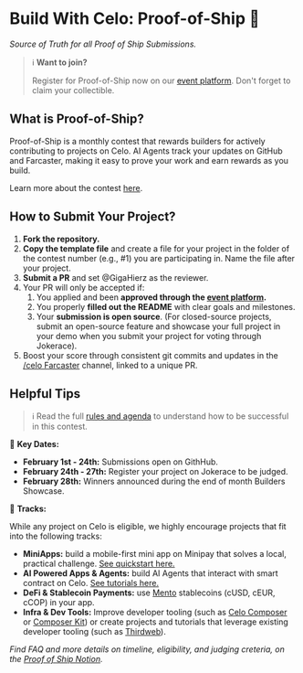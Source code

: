 # Build With Celo: Proof-of-Ship 🚢
*Source of Truth for all Proof of Ship Submissions.*

> 
> ℹ️ **Want to join?** 
> 
> Register for Proof-of-Ship now on our [event platform](https://celo.lemonade.social/e/4JkhOXcD). Don't forget to claim your collectible.
> 

## What is Proof-of-Ship?

Proof-of-Ship is a monthly contest that rewards builders for actively contributing to projects on Celo. AI Agents track your updates on GitHub and Farcaster, making it easy to prove your work and earn rewards as you build.

Learn more about the contest [here](https://celoplatform.notion.site/Build-With-Celo-Proof-of-Ship-17cd5cb803de8060ba10d22a72b549f8).

## How to Submit Your Project? 

1. **Fork the repository.**
2. **Copy the template file** and create a file for your project in the folder of the contest number (e.g., #1) you are participating in. Name the file after your project. 
3. **Submit a PR** and set @GigaHierz as the reviewer.
4. Your PR will only be accepted if:
   1. You applied and been **approved through the [event platform](https://celo.lemonade.social/e/4JkhOXcD).**
   2. You properly **filled out the README** with clear goals and milestones.
   3. Your **submission is open source**. (For closed-source projects, submit an open-source feature and showcase your full project in your demo when you submit your project for voting through Jokerace). 
5. Boost your score through consistent git commits and updates in the [/celo Farcaster](https://warpcast.com/~/channel/celo) channel, linked to a unique PR.

## Helpful Tips

> 
> ℹ️ Read the full [rules and agenda](https://celoplatform.notion.site/Build-With-Celo-Proof-of-Ship-17cd5cb803de8060ba10d22a72b549f8) to understand how to be successful in this contest.
>

📆 **Key Dates:**
- **February 1st - 24th:** Submissions open on GithHub.
- **February 24th - 27th:** Register your project on Jokerace to be judged.
- **February 28th:** Winners announced during the end of month Builders Showcase.

🚖 **Tracks:**

While any project on Celo is eligible, we highly encourage projects that fit into the following tracks:
- **MiniApps:** build a mobile-first mini app on Minipay that solves a local, practical challenge. [See quickstart here.](https://docs.celo.org/developer/build-on-minipay/overview)
- **AI Powered Apps & Agents:** build AI Agents that interact with smart contract on Celo. [See tutorials here.](https://docs.celo.org/developer/build-with-ai/overview)
- **DeFi & Stablecoin Payments:** use [Mento](https://docs.mento.org/mento) stablecoins (cUSD, cEUR, cCOP) in your app.
- **Infra & Dev Tools:** Improve developer tooling (such as [Celo Composer](https://github.com/celo-org/celo-composer) or [Composer Kit](https://github.com/celo-org/composer-kit)) or create projects and tutorials that leverage existing developer tooling (such as [Thirdweb](https://thirdweb.com/celo)).


*Find FAQ and more details on timeline, eligibility, and judging creteria, on the [Proof of Ship Notion](https://celoplatform.notion.site/Build-With-Celo-Proof-of-Ship-17cd5cb803de8060ba10d22a72b549f8).*


